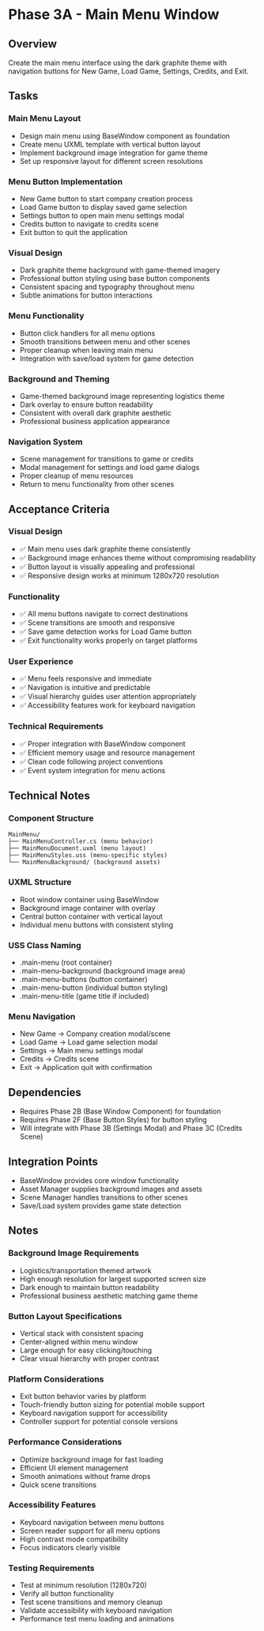 # Phase 3A - Main Menu Window

## Overview
Create the main menu interface using the dark graphite theme with navigation buttons for New Game, Load Game, Settings, Credits, and Exit.

## Tasks

### Main Menu Layout
- Design main menu using BaseWindow component as foundation
- Create menu UXML template with vertical button layout
- Implement background image integration for game theme
- Set up responsive layout for different screen resolutions

### Menu Button Implementation
- New Game button to start company creation process
- Load Game button to display saved game selection
- Settings button to open main menu settings modal
- Credits button to navigate to credits scene
- Exit button to quit the application

### Visual Design
- Dark graphite theme background with game-themed imagery
- Professional button styling using base button components
- Consistent spacing and typography throughout menu
- Subtle animations for button interactions

### Menu Functionality
- Button click handlers for all menu options
- Smooth transitions between menu and other scenes
- Proper cleanup when leaving main menu
- Integration with save/load system for game detection

### Background and Theming
- Game-themed background image representing logistics theme
- Dark overlay to ensure button readability
- Consistent with overall dark graphite aesthetic
- Professional business application appearance

### Navigation System
- Scene management for transitions to game or credits
- Modal management for settings and load game dialogs
- Proper cleanup of menu resources
- Return to menu functionality from other scenes

## Acceptance Criteria

### Visual Design
- ✅ Main menu uses dark graphite theme consistently
- ✅ Background image enhances theme without compromising readability
- ✅ Button layout is visually appealing and professional
- ✅ Responsive design works at minimum 1280x720 resolution

### Functionality
- ✅ All menu buttons navigate to correct destinations
- ✅ Scene transitions are smooth and responsive
- ✅ Save game detection works for Load Game button
- ✅ Exit functionality works properly on target platforms

### User Experience
- ✅ Menu feels responsive and immediate
- ✅ Navigation is intuitive and predictable
- ✅ Visual hierarchy guides user attention appropriately
- ✅ Accessibility features work for keyboard navigation

### Technical Requirements
- ✅ Proper integration with BaseWindow component
- ✅ Efficient memory usage and resource management
- ✅ Clean code following project conventions
- ✅ Event system integration for menu actions

## Technical Notes

### Component Structure
```
MainMenu/
├── MainMenuController.cs (menu behavior)
├── MainMenuDocument.uxml (menu layout)
├── MainMenuStyles.uss (menu-specific styles)
└── MainMenuBackground/ (background assets)
```

### UXML Structure
- Root window container using BaseWindow
- Background image container with overlay
- Central button container with vertical layout
- Individual menu buttons with consistent styling

### USS Class Naming
- .main-menu (root container)
- .main-menu-background (background image area)
- .main-menu-buttons (button container)
- .main-menu-button (individual button styling)
- .main-menu-title (game title if included)

### Menu Navigation
- New Game → Company creation modal/scene
- Load Game → Load game selection modal
- Settings → Main menu settings modal
- Credits → Credits scene
- Exit → Application quit with confirmation

## Dependencies
- Requires Phase 2B (Base Window Component) for foundation
- Requires Phase 2F (Base Button Styles) for button styling
- Will integrate with Phase 3B (Settings Modal) and Phase 3C (Credits Scene)

## Integration Points
- BaseWindow provides core window functionality
- Asset Manager supplies background images and assets
- Scene Manager handles transitions to other scenes
- Save/Load system provides game state detection

## Notes

### Background Image Requirements
- Logistics/transportation themed artwork
- High enough resolution for largest supported screen size
- Dark enough to maintain button readability
- Professional business aesthetic matching game theme

### Button Layout Specifications
- Vertical stack with consistent spacing
- Center-aligned within menu window
- Large enough for easy clicking/touching
- Clear visual hierarchy with proper contrast

### Platform Considerations
- Exit button behavior varies by platform
- Touch-friendly button sizing for potential mobile support
- Keyboard navigation support for accessibility
- Controller support for potential console versions

### Performance Considerations
- Optimize background image for fast loading
- Efficient UI element management
- Smooth animations without frame drops
- Quick scene transitions

### Accessibility Features
- Keyboard navigation between menu buttons
- Screen reader support for all menu options
- High contrast mode compatibility
- Focus indicators clearly visible

### Testing Requirements
- Test at minimum resolution (1280x720)
- Verify all button functionality
- Test scene transitions and memory cleanup
- Validate accessibility with keyboard navigation
- Performance test menu loading and animations
